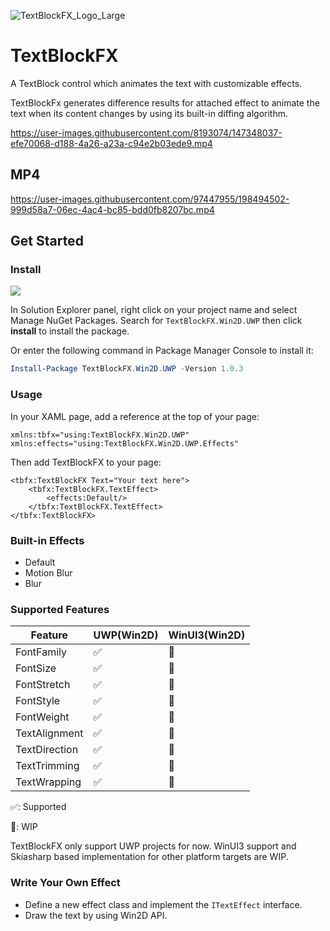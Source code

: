 ![TextBlockFX_Logo_Large](https://user-images.githubusercontent.com/8193074/147546728-6149baa5-a4b1-4c4a-bcc3-01946f741e5b.png)

# TextBlockFX

A TextBlock control which animates the text with customizable effects.

TextBlockFx generates difference results for attached effect to animate the text when its content changes by using its built-in diffing algorithm.

https://user-images.githubusercontent.com/8193074/147348037-efe70068-d188-4a26-a23a-c94e2b03ede9.mp4

## MP4


https://user-images.githubusercontent.com/97447955/198494502-999d58a7-06ec-4ac4-bc85-bdd0fb8207bc.mp4



## Get Started

### Install

![](https://img.shields.io/nuget/v/TextBlockFX.Win2D.UWP?style=flat-square)

In Solution Explorer panel, right click on your project name and select Manage NuGet Packages. Search for `TextBlockFX.Win2D.UWP` then click **install** to install the package.

Or enter the following command in Package Manager Console to install it:

```powershell
Install-Package TextBlockFX.Win2D.UWP -Version 1.0.3
```

### Usage

In your XAML page, add a reference at the top of your page:

```xaml
xmlns:tbfx="using:TextBlockFX.Win2D.UWP"
xmlns:effects="using:TextBlockFX.Win2D.UWP.Effects"
```

Then add TextBlockFX to your page:

```xaml
<tbfx:TextBlockFX Text="Your text here">
    <tbfx:TextBlockFX.TextEffect>
        <effects:Default/>
    </tbfx:TextBlockFX.TextEffect>
</tbfx:TextBlockFX>
```

### Built-in Effects

* Default
* Motion Blur
* Blur

### Supported Features

| Feature              	| UWP(Win2D) 	| WinUI3(Win2D) 	|
|----------------------	|------------	|---------------	|
|     FontFamily       	| ✅          	| 🚧             	|
|     FontSize         	| ✅          	| 🚧             	|
|     FontStretch      	| ✅          	| 🚧             	|
|     FontStyle        	| ✅          	| 🚧             	|
|     FontWeight       	| ✅          	| 🚧             	|
|     TextAlignment    	| ✅          	| 🚧             	|
|     TextDirection    	| ✅          	| 🚧             	|
|     TextTrimming     	| ✅          	| 🚧             	|
|     TextWrapping     	| ✅          	| 🚧             	|

✅: Supported

🚧: WIP

TextBlockFX only support UWP projects for now. WinUI3 support and Skiasharp based implementation for other platform targets are WIP.

### Write Your Own Effect

* Define a new effect class and implement the `ITextEffect` interface.
* Draw the text by using Win2D API.

